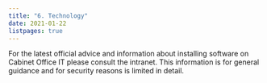 ```yaml
---
title: "6. Technology"
date: 2021-01-22
listpages: true
---
```


For the latest official advice and information about installing software on Cabinet Office IT please consult the intranet. This information is for general guidance and for security reasons is limited in detail.
